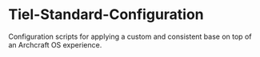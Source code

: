 # Tiel-Standard-Configuration
Configuration scripts for applying a custom and consistent base on top of an Archcraft OS experience.
